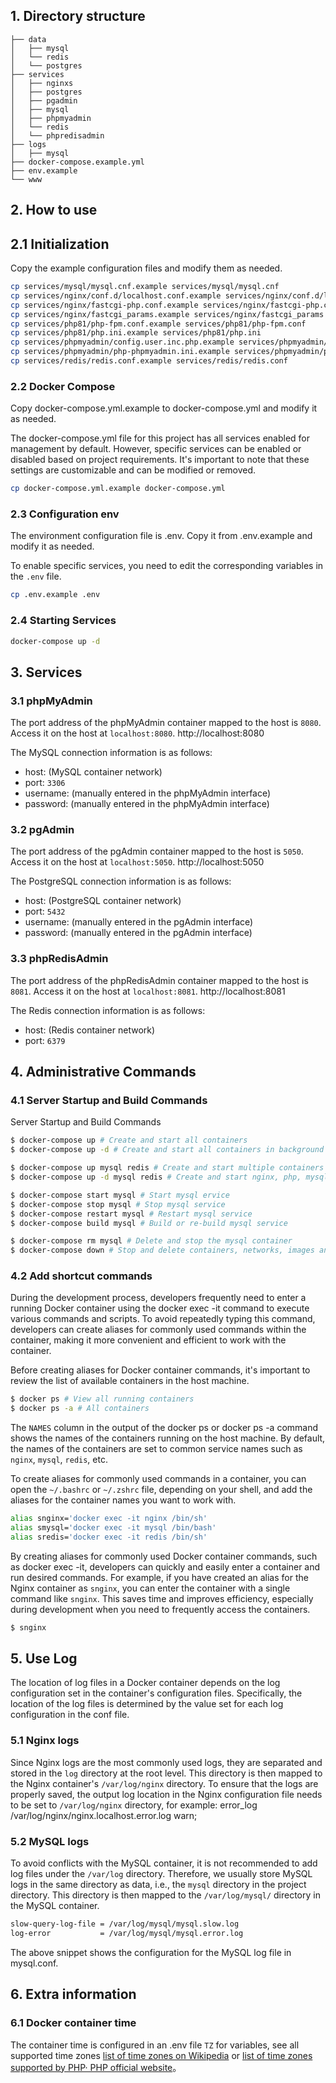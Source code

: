 
## 1. Directory structure
    ├── data
    │   ├── mysql
    │   └── redis
    │   └── postgres
    ├── services
    │   ├── nginxs
    │   ├── postgres
    │   ├── pgadmin
    │   ├── mysql
    │   ├── phpmyadmin
    │   └── redis
    │   └── phpredisadmin
    ├── logs
    │   ├── mysql
    ├── docker-compose.example.yml
    ├── env.example
    └── www

## 2. How to use

## 2.1 Initialization
Copy the example configuration files and modify them as needed.

```bash
cp services/mysql/mysql.cnf.example services/mysql/mysql.cnf
cp services/nginx/conf.d/localhost.conf.example services/nginx/conf.d/localhost.conf
cp services/nginx/fastcgi-php.conf.example services/nginx/fastcgi-php.conf
cp services/nginx/fastcgi_params.example services/nginx/fastcgi_params
cp services/php81/php-fpm.conf.example services/php81/php-fpm.conf
cp services/php81/php.ini.example services/php81/php.ini
cp services/phpmyadmin/config.user.inc.php.example services/phpmyadmin/config.user.inc.php
cp services/phpmyadmin/php-phpmyadmin.ini.example services/phpmyadmin/php-phpmyadmin.ini
cp services/redis/redis.conf.example services/redis/redis.conf
```

### 2.2 Docker Compose
Copy docker-compose.yml.example to docker-compose.yml and modify it as needed.

The docker-compose.yml file for this project has all services enabled for management by default. However, specific services can be enabled or disabled based on project requirements. It's important to note that these settings are customizable and can be modified or removed.

```bash
cp docker-compose.yml.example docker-compose.yml
```

### 2.3 Configuration env
The environment configuration file is .env. Copy it from .env.example and modify it as needed.

To enable specific services, you need to edit the corresponding variables in the `.env` file.

```bash
cp .env.example .env
```

### 2.4 Starting Services

```bash
docker-compose up -d
```

## 3. Services

### 3.1 phpMyAdmin

The port address of the phpMyAdmin container mapped to the host is `8080`. Access it on the host at `localhost:8080`.
    http://localhost:8080

The MySQL connection information is as follows:

* host: (MySQL container network)
* port: `3306`
* username: (manually entered in the phpMyAdmin interface)
* password: (manually entered in the phpMyAdmin interface)


### 3.2 pgAdmin

The port address of the pgAdmin container mapped to the host is `5050`. Access it on the host at `localhost:5050`.
    http://localhost:5050

The PostgreSQL connection information is as follows:

* host: (PostgreSQL container network)
* port: `5432`
* username: (manually entered in the pgAdmin interface)
* password: (manually entered in the pgAdmin interface)

### 3.3 phpRedisAdmin
The port address of the phpRedisAdmin container mapped to the host is `8081`. Access it on the host at `localhost:8081`.
    http://localhost:8081

The Redis connection information is as follows:

*   host: (Redis container network)
*   port: `6379`

## 4. Administrative Commands

### 4.1 Server Startup and Build Commands
Server Startup and Build Commands

```bash
$ docker-compose up # Create and start all containers
$ docker-compose up -d # Create and start all containers in background mode

$ docker-compose up mysql redis # Create and start multiple containers of mysql, redis, ecc ...
$ docker-compose up -d mysql redis # Create and start nginx, php, mysql, ecc ... containers with background running

$ docker-compose start mysql # Start mysql ervice
$ docker-compose stop mysql # Stop mysql service
$ docker-compose restart mysql # Restart mysql service
$ docker-compose build mysql # Build or re-build mysql service

$ docker-compose rm mysql # Delete and stop the mysql container
$ docker-compose down # Stop and delete containers, networks, images and mounted volumes
```

### 4.2 Add shortcut commands
During the development process, developers frequently need to enter a running Docker container using the docker exec -it command to execute various commands and scripts. To avoid repeatedly typing this command, developers can create aliases for commonly used commands within the container, making it more convenient and efficient to work with the container.

Before creating aliases for Docker container commands, it's important to review the list of available containers in the host machine.

```bash
$ docker ps # View all running containers
$ docker ps -a # All containers
```

The `NAMES` column in the output of the docker ps or docker ps -a command shows the names of the containers running on the host machine. By default, the names of the containers are set to common service names such as `nginx`, `mysql`, `redis`, etc.

To create aliases for commonly used commands in a container, you can open the `~/.bashrc` or `~/.zshrc` file, depending on your shell, and add the aliases for the container names you want to work with.

```bash
alias snginx='docker exec -it nginx /bin/sh'
alias smysql='docker exec -it mysql /bin/bash'
alias sredis='docker exec -it redis /bin/sh'
```

By creating aliases for commonly used Docker container commands, such as docker exec -it, developers can quickly and easily enter a container and run desired commands. For example, if you have created an alias for the Nginx container as `snginx`, you can enter the container with a single command like `snginx`. This saves time and improves efficiency, especially during development when you need to frequently access the containers.

```bash
$ snginx
```

## 5. Use Log
The location of log files in a Docker container depends on the log configuration set in the container's configuration files. Specifically, the location of the log files is determined by the value set for each log configuration in the conf file.

### 5.1 Nginx logs
Since Nginx logs are the most commonly used logs, they are separated and stored in the `log` directory at the root level. This directory is then mapped to the Nginx container's `/var/log/nginx` directory. To ensure that the logs are properly saved, the output log location in the Nginx configuration file needs to be set to `/var/log/nginx` directory, for example:
    error_log  /var/log/nginx/nginx.localhost.error.log  warn;

### 5.2 MySQL logs
To avoid conflicts with the MySQL container, it is not recommended to add log files under the `/var/log` directory. Therefore, we usually store MySQL logs in the same directory as data, i.e., the `mysql` directory in the project directory. This directory is then mapped to the `/var/log/mysql/` directory in the MySQL container.

```bash
slow-query-log-file = /var/log/mysql/mysql.slow.log
log-error           = /var/log/mysql/mysql.error.log
```

The above snippet shows the configuration for the MySQL log file in mysql.conf.

## 6. Extra information

### 6.1 Docker container time
The container time is configured in an .env file `TZ` for variables, see all supported time zones [list of time zones on Wikipedia](https://en.wikipedia.org/wiki/List_of_tz_database_time_zones) or [list of time zones supported by PHP· PHP official website](https://www.php.net/manual/zh/timezones.php)。
